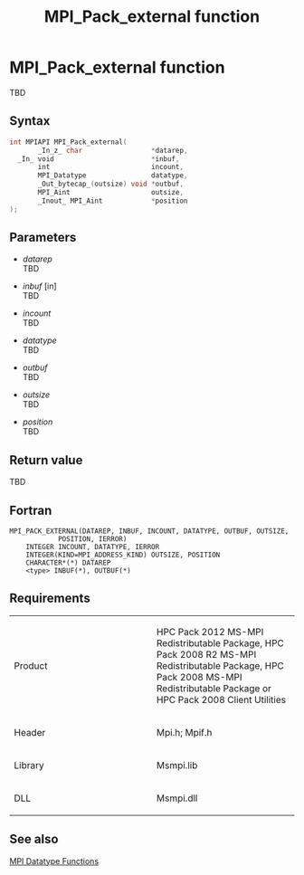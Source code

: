 ﻿---
title: MPI_Pack_external function
TOCTitle: MPI_Pack_external function
ms:assetid: c2051da8-9986-49f7-b19b-feb1d45d9a56
ms:mtpsurl: https://msdn.microsoft.com/en-us/library/Dn473441(v=VS.85)
ms:contentKeyID: 59360977
ms.date: 03/28/2018
mtps_version: v=VS.85
f1_keywords:
- MPI_PACK_EXTERNAL
- mpif/MPI_Pack_external
- mpi/MPI_PACK_EXTERNAL
dev_langs:
- C++
- C
---

# MPI\_Pack\_external function

TBD

## Syntax

``` c++
int MPIAPI MPI_Pack_external(
       _In_z_ char                 *datarep,
  _In_ void                        *inbuf,
       int                         incount,
       MPI_Datatype                datatype,
       _Out_bytecap_(outsize) void *outbuf,
       MPI_Aint                    outsize,
       _Inout_ MPI_Aint            *position
);
```

## Parameters

  - *datarep*  
    TBD

  - *inbuf* \[in\]  
    TBD

  - *incount*  
    TBD

  - *datatype*  
    TBD

  - *outbuf*  
    TBD

  - *outsize*  
    TBD

  - *position*  
    TBD

## Return value

TBD

## Fortran

    MPI_PACK_EXTERNAL(DATAREP, INBUF, INCOUNT, DATATYPE, OUTBUF, OUTSIZE,
                POSITION, IERROR)
        INTEGER INCOUNT, DATATYPE, IERROR
        INTEGER(KIND=MPI_ADDRESS_KIND) OUTSIZE, POSITION
        CHARACTER*(*) DATAREP
        <type> INBUF(*), OUTBUF(*)

## Requirements

<table>
<colgroup>
<col style="width: 50%" />
<col style="width: 50%" />
</colgroup>
<tbody>
<tr class="odd">
<td><p>Product</p></td>
<td><p>HPC Pack 2012 MS-MPI Redistributable Package, HPC Pack 2008 R2 MS-MPI Redistributable Package, HPC Pack 2008 MS-MPI Redistributable Package or HPC Pack 2008 Client Utilities</p></td>
</tr>
<tr class="even">
<td><p>Header</p></td>
<td>Mpi.h;
Mpif.h</td>
</tr>
<tr class="odd">
<td><p>Library</p></td>
<td>Msmpi.lib</td>
</tr>
<tr class="even">
<td><p>DLL</p></td>
<td>Msmpi.dll</td>
</tr>
</tbody>
</table>


## See also

[MPI Datatype Functions](mpi-datatype-functions.md)

